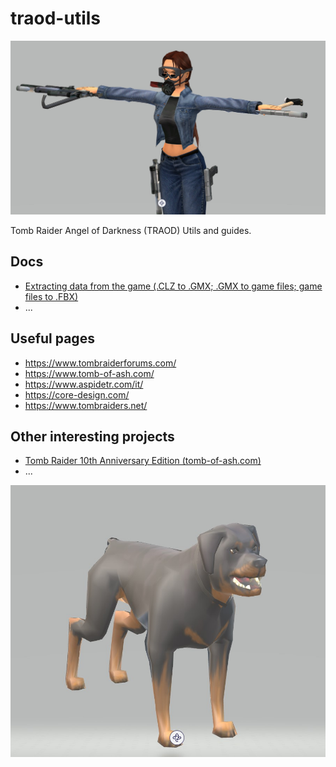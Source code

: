 # traod-utils

![](imgs/lara.jpg)

Tomb Raider Angel of Darkness (TRAOD) Utils and guides.

## Docs

- [Extracting data from the game (.CLZ to .GMX; .GMX to game files; game files to .FBX)](docs/extracting_data.md)
- ...

## Useful pages

- https://www.tombraiderforums.com/
- https://www.tomb-of-ash.com/
- https://www.aspidetr.com/it/
- https://core-design.com/
- https://www.tombraiders.net/

## Other interesting projects

- [Tomb Raider 10th Anniversary Edition (tomb-of-ash.com)](https://www.tomb-of-ash.com/trae-indy-build/)
- ...


![](imgs/doge.jpg)
